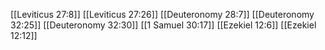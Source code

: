 [[Leviticus 27:8]]
[[Leviticus 27:26]]
[[Deuteronomy 28:7]]
[[Deuteronomy 32:25]]
[[Deuteronomy 32:30]]
[[1 Samuel 30:17]]
[[Ezekiel 12:6]]
[[Ezekiel 12:12]]
